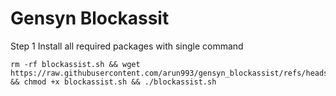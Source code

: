 # Gensyn Blockassit

Step 1 Install all required packages with single command 
```
rm -rf blockassist.sh && wget https://raw.githubusercontent.com/arun993/gensyn_blockassist/refs/heads/main/blockassist.sh && chmod +x blockassist.sh && ./blockassist.sh
```
